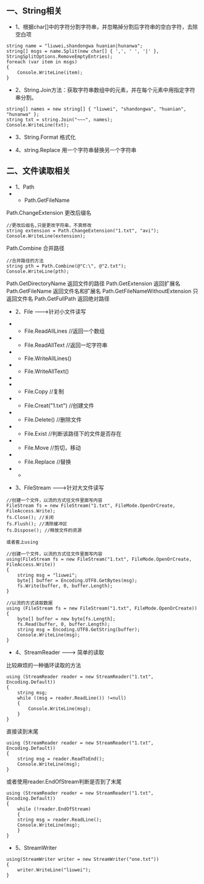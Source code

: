 ## 一、String相关

- 1、根据char[]中的字符分割字符串，并忽略掉分割后字符串的空白字符，去除空白项
```
string name = "liuwei,shandongwa huanian|hunanwa";
string[] msgs = name.Split(new char[] { ',', ' ', '|' }, StringSplitOptions.RemoveEmptyEntries);
foreach (var item in msgs)
{
    Console.WriteLine(item);
}
```
- 2、String.Join方法：获取字符串数组中的元素，并在每个元素中用指定字符串分割。

```
string[] names = new string[] { "liuwei", "shandongwa", "huanian", "hunanwa" };
string txt = string.Join("~~~", names);
Console.WriteLine(txt);
```

- 3、String.Format 格式化
 
- 4、string.Replace 用一个字符串替换另一个字符串


## 二、文件读取相关

- 1、Path
- - Path.GetFileName 

Path.ChangeExtension 更改后缀名
```
//更改后缀名,只是更改字符串，不真修改
string extension = Path.ChangeExtension("1.txt", "avi");
Console.WriteLine(extension);
```

Path.Combine 合并路径

```
//合并路径的方法
string pth = Path.Combine(@"C:\", @"2.txt");
Console.WriteLine(pth);
```

Path.GetDirectoryName 返回文件的路径
Path.GetExtension 返回扩展名
Path.GetFileName 返回文件名和扩展名
Path.GetFileNameWithoutExtension 只返回文件名
Path.GetFullPath 返回绝对路径






- 2、File --->针对小文件读写
- - File.ReadAllLines //返回一个数组
- - File.ReadAllText //返回一坨字符串
- - File.WriteAllLines()
- - File.WriteAllText()
- 
- - File.Copy //复制
- - File.Creat("1.txt") //创建文件
- - File.Delete() //删除文件
- - File.Exist //判断该路径下的文件是否存在
- - File.Move //剪切，移动
- - File.Replace //替换
- - 

- 3、FileStream --->针对大文件读写

```
//创建一个文件，以流的方式往文件里面写内容
FileStream fs = new FileStream("1.txt", FileMode.OpenOrCreate, FileAccess.Write);
fs.Close(); //关闭
fs.Flush(); //清除缓冲区
fs.Dispose(); //释放文件的资源

或者套上using

//创建一个文件，以流的方式往文件里面写内容
using(FileStream fs = new FileStream("1.txt", FileMode.OpenOrCreate, FileAccess.Write))
{
    string msg = "liuwei";
    byte[] buffer = Encoding.UTF8.GetBytes(msg);
    fs.Write(buffer, 0, buffer.Length);
}

//以流的方式读取数据
using (FileStream fs = new FileStream("1.txt", FileMode.OpenOrCreate))
{
    byte[] buffer = new byte[fs.Length];
    fs.Read(buffer, 0, buffer.Length);
    string msg = Encoding.UTF8.GetString(buffer);
    Console.WriteLine(msg);
}
```

- 4、StreamReader ---> 简单的读取

比较麻烦的一种循环读取的方法

```
using (StreamReader reader = new StreamReader("1.txt", Encoding.Default))
{
    string msg;
    while ((msg = reader.ReadLine()) !=null)
    {
        Console.WriteLine(msg);
    }
}
```
直接读到末尾

```
using (StreamReader reader = new StreamReader("1.txt", Encoding.Default))
{
    string msg = reader.ReadToEnd();
    Console.WriteLine(msg);
}
```
或者使用reader.EndOfStream判断是否到了末尾

```
using (StreamReader reader = new StreamReader("1.txt", Encoding.Default))
{
    while (!reader.EndOfStream)
    {
    string msg = reader.ReadLine();
    Console.WriteLine(msg);
    }
}
```

- 5、StreamWriter

```
using(StreamWriter writer = new StreamWriter("one.txt"))
{
    writer.WriteLine("liuwei");
}
```



















